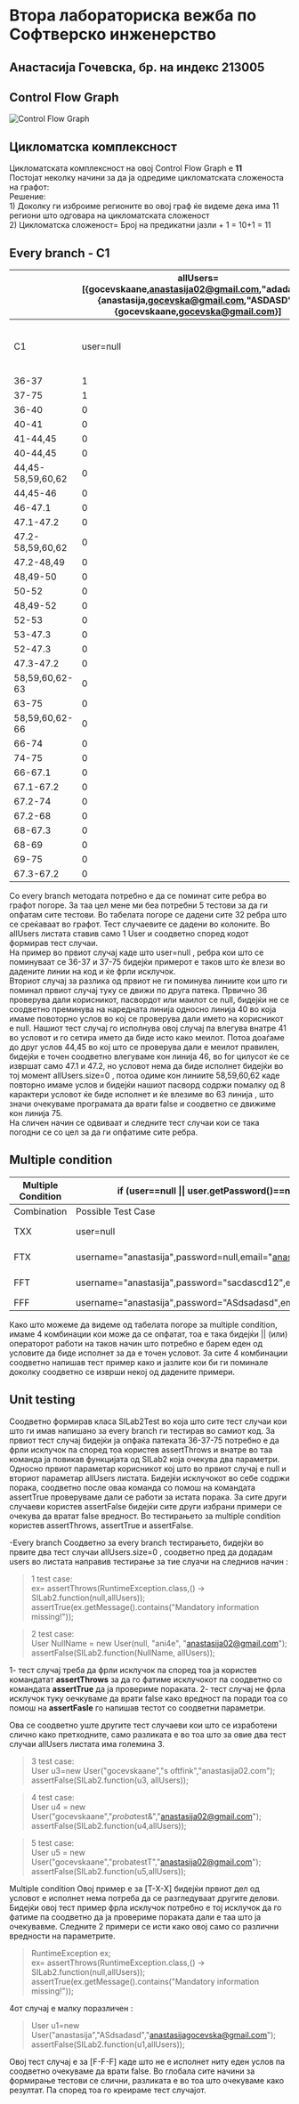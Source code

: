 # Втора лабораториска вежба по Софтверско инженерство
## Анастасија Гочевска, бр. на индекс 213005

## Control Flow Graph


![Control Flow Graph](controlflow.jpg)



## Цикломатска комплексност 
 Цикломатската комплексност на овој Control Flow Graph е **11**  
 Постојат неколку начини за да ја одредиме цикломатската сложеноста на графот:  
 Решение:    
             1) Доколку ги изброиме регионите во овој граф ќе видеме дека има 11 региони што одговара на цикломатската сложеност    
             2) Цикломатска сложеност= Број на предикатни јазли + 1 = 10+1 = 11
             
## Every branch - C1
             
|    | allUsers=[{gocevskaane,anastasija02@gmail.com,"adadada"},{anastasija,gocevska@gmail.com,"ASDASD"},{gocevskaane,gocevska@gmail.com}] |                                                                       |                                                             |                                                                       |                |
|----|-------------------------------------------------------------------------------------------------------------------------------------|-----------------------------------------------------------------------|-------------------------------------------------------------|-----------------------------------------------------------------------|----------------------------|
|    |                                                                                                                                     |                                                                       |                                                             |                                                                       |
| C1 | user=null                                                                                                                           | "username=null password = "ani4e", mail="anastasija02@gmail.com "  | username=gocevskaane, email=anastasija02.com ,pass=s oftfink | username=gocevskaane, email=anastasija02@gmail.com pass=proba\*test&  | username=gocevskanae, email=anastasija02@gmail.com pass=probatestT |
|                   |   |   |   |    |   |
| 36-37             | 1 | 0 | 0 | 0  | 0 |
| 37-75             | 1 | 0 | 0 | 0  | 0 |
| 36-40             | 0 | 1 | 1 | 1  | 1 |
| 40-41             | 0 | 1 | 0 | 0  | 0 |
| 41-44,45          | 0 | 1 | 0 | 0  | 0 |
| 40-44,45          | 0 | 0 | 1 | 1  | 1 |
| 44,45-58,59,60,62 | 0 | 0 | 1 | 0  | 0 |
| 44,45-46          | 0 | 1 | 0 | 1  | 1 |
| 46-47.1           | 0 | 1 | 0 | 1  | 1 |
| 47.1-47.2         | 0 | 1 | 0 | 1  | 1 |
| 47.2-58,59,60,62  | 0 | 1 | 0 | 1  | 1 |
| 47.2-48,49        | 0 | 0 | 0 | 1  | 1 |
| 48,49-50          | 0 | 0 | 0 | 1  | 1 |
| 50-52             | 0 | 0 | 0 | 1  | 1 |
| 48,49-52          | 0 | 0 | 0 | 1  | 1 |
| 52-53             | 0 | 0 | 0 | 1  | 1 |
| 53-47.3           | 0 | 0 | 0 | 1  | 1 |
| 52-47.3           | 0 | 0 | 0 | 1  | 1 |
| 47.3-47.2         | 0 | 0 | 0 | 1  | 1 |
| 58,59,60,62-63    | 0 | 1 | 0 | 0  | 0 |
| 63-75             | 0 | 1 | 0 | 0  | 0 | 
| 58,59,60,62-66 | 0 | 0 | 1 | 1  | 1 |
| 66-74          | 0 | 0 | 1 | 0  | 0 |
| 74-75             | 0 | 0 | 1 | 0  | 0 |   
| 66-67.1        | 0 | 0 | 0 | 1  |   1 |
| 67.1-67.2         | 0 | 0 | 0 | 1  |  1 | 
| 67.2-74           | 0 | 0 | 0 | 0  |  1 | 
| 67.2-68           | 0 | 0 | 0 | 1  |   1 |
| 68-67.3           | 0 | 0 | 0 | 1  |  1 | 
| 68-69             | 0 | 0 | 0 | 1  | 0 |
| 69-75 | 0 |0 | 0 | 1 | 0 |  0  |
| 67.3-67.2 | 0 |0 | 0 | 1 | 1 | 1 |


Со every branch методата потребно е да се поминат сите ребра во графот погоре. За таа цел мене ми беа потребни 5 тестови за да ги опфатам сите тестови. Во табелата погоре се дадени сите 32 ребра што се среќаваат во графот. Тест случаевите се дадени во колоните. Во allUsers листата ставив само 1 User и соодветно според кодот формирав тест случаи.  
На пример во првиот случај каде што user=null , ребра кои што се поминуваат се 36-37 и  37-75 бидејќи примерот е таков што  ќе влези во дадените линии на код и ќе фрли исклучок.   
Вториот случај за разлика од првиот не ги поминува линиите кои што ги поминал првиот случај туку се движи по друга патека. Првично 36 проверува дали корисникот, пасвордот или маилот се null, бидејќи не се соодветно преминува на наредната линија односно линија 40 во која имаме повоторно услов во кој се проверува дали името на корисникот е null. Нашиот тест случај го исполнува овој случај па влегува внатре 41 во условот и го сетира името да биде исто како меилот. Потоа доаѓаме до друг услов 44,45 во кој што се проверува дали е меилот правилен, бидејќи е точен соодветно влегуваме кон линија 46, во for цилусот ќе се извршат само 47.1 и 47.2, но условот нема да биде исполнет  бидејќи во тој момент allUsers.size=0 , потоа одиме кон линиите 58,59,60,62  каде повторно имаме услов и бидејќи нашиот пасворд содржи помалку од 8 карактери условот ќе биде исполнет и ќе влезиме во 63 линија , што значи очекуваме програмата да врати false и соодветно се движиме кон линија 75.  
На сличен начин се одвиваат и следните тест случаи кои се така погодни се со цел за да ги опфатиме сите ребра.  

## Multiple condition
| Multiple Condition | if (user==null \|\| user.getPassword()==null \|\| user.getEmail()==null) |   |
|---|---|---|
| Combination | Possible Test Case | Branch  |
| TXX | user=null | 36-37-75  |
| FTX | username="anastasija",password=null,email="anastasija02@gmail.com" | 36-37-75  |
| FFT | username="anastasija",password="sacdascd12",email=null | 36-37-75  |
| FFF | username="anastasija",password="ASdsadasd",email="anastasijagocevska@gmail.com" | 36-40 |

Како што можеме да видеме од табелата погоре за multiple condition, имаме 4 комбинации кои може да се опфатат, тоа е така бидејќи \|\| (или) операторот работи на таков начин што потребно е барем еден од условите да биде исполнет за да е точен условот. За сите 4 комбинации соодветно напишав тест пример како и јазлите кои би ги поминале доколку соодветно се изврши некој од дадените примери.

  
## Unit testing

Соодветно формирав класа SILab2Test  во која што сите тест случаи кои што ги имав напишано за every branch ги тестирав во самиот код. За првиот тест случај бидејќи ја опфаќа патеката 36-37-75 потребно е да фрли исклучок па според тоа користев assertThrows  и внатре во таа команда ја повикав  функцијата од SILab2 која очекува  два параметри. Односно првиот параметар корисникот кој што во првиот случај е null и вториот параметар  allUsers листата. Бидејќи исклучокот во себе содржи порака, соодветно после оваа команда со помош на командата assertTrue проверуваме дали се работи за истата порака. За сите други случаеви  користев assertFalse бидејќи сите други избрани примери се очекува да вратат false вредност. Во тестирањето за multiple condition  користев  assertThrows, assertTrue и assertFalse.

-Every branch
Соодветно за every branch тестирањето, бидејќи во првите два тест случаи allUsers.size=0 , соодветно пред да додадам users во листата направив тестирање за тие слуачи на следниов начин :
> 1 test case:  
  ex= assertThrows(RuntimeException.class,() -> SILab2.function(null,allUsers));  
   assertTrue(ex.getMessage().contains("Mandatory information missing!"));
   
> 2 test case:         
 User NullName = new User(null, "ani4e", "anastasija02@gmail.com");  
 assertFalse(SILab2.function(NullName, allUsers));

1- тест случај треба да фрли исклучок па според тоа ја користев командатат **assertThrows** за да го фатиме исклучокот па соодветно со командата **assertTrue** да ја провериме пораката.
2- тест случај не фрла исклучок туку оечкуваме да врати false како вредност па поради тоа со помош на **assertFaslе** го напишав тестот со соодветни параметри.

 Ова се соодветно уште другите тест случаеви кои што се изработени слично како претходните, само разликата е во тоа што за овие два тест случаи allUsers листата има големина 3. 
> 3 test case:  
        User u3=new User("gocevskaane","s oftfink","anastasija02.com");  
        assertFalse(SILab2.function(u3, allUsers));  

> 4 test case:  
       User u4 = new User("gocevskaane","*proba*test&","anastasija02@gmail.com");  
        assertFalse(SILab2.function(u4,allUsers));   
        
        
> 5 test case:    
      User u5 = new User("gocevskaane","probatestT","anastasija02@gmail.com");  
      assertFalse(SILab2.function(u5,allUsers));    

Multiple condition
Овој пример е за [T-X-X]  бидејќи првиот дел од условот е исполнет нема потреба да се разгледуваат другите делови. Бидејќи овој тест пример фрла исклучок потребно е тој исклучок да го фатиме па соодветно да ја провериме пораката дали е таа што ја очекувавме.
Следните 2 примери се исти како овој само со различни вредности на параметрите.
>  RuntimeException ex;  
        ex= assertThrows(RuntimeException.class,() -> SILab2.function(null,allUsers));  
        assertTrue(ex.getMessage().contains("Mandatory information missing!"));  
        

4от случај е малку поразличен :
>User u1=new User("anastasija","ASdsadasd","anastasijagocevska@gmail.com");  
        assertFalse(SILab2.function(u1,allUsers));      
        

Овој тест случај е за [F-F-F] каде што не е исполнет ниту еден услов па соодветно очекуваме да врати false.
Во глобала сите начини за формирање тестови се слични, разликата е во тоа што очекуваме како резултат. Па според тоа го креираме тест случајот.


